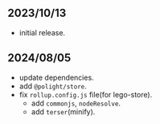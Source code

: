 
## 2023/10/13
- initial release.

## 2024/08/05
- update dependencies.
- add `@polight/store`.
- fix `rollup.config.js` file(for lego-store).
  - add `commonjs`, `nodeResolve`.
  - add `terser`(minify).
